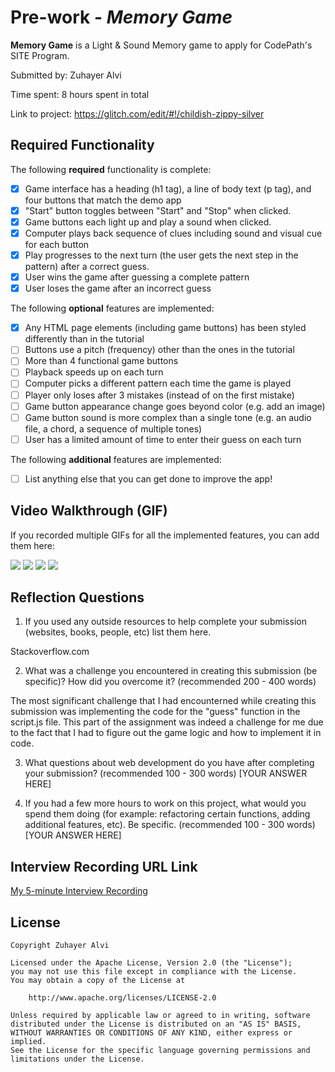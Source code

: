 # Pre-work - *Memory Game*

**Memory Game** is a Light & Sound Memory game to apply for CodePath's SITE Program. 

Submitted by: Zuhayer Alvi

Time spent: 8 hours spent in total

Link to project: https://glitch.com/edit/#!/childish-zippy-silver

## Required Functionality

The following **required** functionality is complete:

* [x] Game interface has a heading (h1 tag), a line of body text (p tag), and four buttons that match the demo app
* [x] "Start" button toggles between "Start" and "Stop" when clicked. 
* [x] Game buttons each light up and play a sound when clicked. 
* [x] Computer plays back sequence of clues including sound and visual cue for each button
* [x] Play progresses to the next turn (the user gets the next step in the pattern) after a correct guess. 
* [x] User wins the game after guessing a complete pattern
* [x] User loses the game after an incorrect guess

The following **optional** features are implemented:

* [x] Any HTML page elements (including game buttons) has been styled differently than in the tutorial
* [ ] Buttons use a pitch (frequency) other than the ones in the tutorial
* [ ] More than 4 functional game buttons
* [ ] Playback speeds up on each turn
* [ ] Computer picks a different pattern each time the game is played
* [ ] Player only loses after 3 mistakes (instead of on the first mistake)
* [ ] Game button appearance change goes beyond color (e.g. add an image)
* [ ] Game button sound is more complex than a single tone (e.g. an audio file, a chord, a sequence of multiple tones)
* [ ] User has a limited amount of time to enter their guess on each turn

The following **additional** features are implemented:

- [ ] List anything else that you can get done to improve the app!

## Video Walkthrough (GIF)

If you recorded multiple GIFs for all the implemented features, you can add them here:

![](http://g.recordit.co/SsTe8CNyNu.gif)
![](http://g.recordit.co/nFDOMXJ5n9.gif)
![](http://g.recordit.co/n3u0R23JxP.gif)
![](gif4-link-here)

## Reflection Questions
1. If you used any outside resources to help complete your submission (websites, books, people, etc) list them here. 

Stackoverflow.com

2. What was a challenge you encountered in creating this submission (be specific)? How did you overcome it? (recommended 200 - 400 words) 

The most significant challenge that I had encounterned while creating this submission was implementing the code for the "guess" function in the script.js file. This part of the assignment was indeed a challenge for me due to the fact that I had to figure out the game logic and how to implement it in code.  

3. What questions about web development do you have after completing your submission? (recommended 100 - 300 words) 
[YOUR ANSWER HERE]

4. If you had a few more hours to work on this project, what would you spend them doing (for example: refactoring certain functions, adding additional features, etc). Be specific. (recommended 100 - 300 words) 
[YOUR ANSWER HERE]



## Interview Recording URL Link

[My 5-minute Interview Recording](your-link-here)


## License

    Copyright Zuhayer Alvi

    Licensed under the Apache License, Version 2.0 (the "License");
    you may not use this file except in compliance with the License.
    You may obtain a copy of the License at

        http://www.apache.org/licenses/LICENSE-2.0

    Unless required by applicable law or agreed to in writing, software
    distributed under the License is distributed on an "AS IS" BASIS,
    WITHOUT WARRANTIES OR CONDITIONS OF ANY KIND, either express or implied.
    See the License for the specific language governing permissions and
    limitations under the License.
